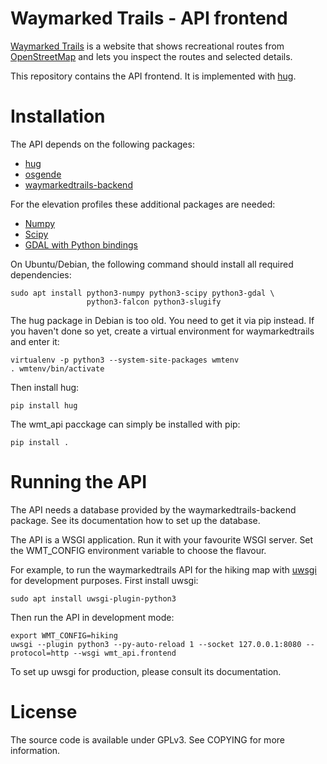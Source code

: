 Waymarked Trails - API frontend
===============================

[Waymarked Trails](https://waymarkedtrails.org) is a website that shows
recreational routes from [OpenStreetMap](https://openstreetmap.org) and
lets you inspect the routes and selected details.

This repository contains the API frontend. It is implemented with
[hug](https://www.hug.rest/).

Installation
============

The API depends on the following packages:

 * [hug](https://www.hug.rest/)
 * [osgende](https://github.com/waymarkedtrails/osgende)
 * [waymarkedtrails-backend](https://github.com/waymarkedtrails/waymarkedtrails-backend)

For the elevation profiles these additional packages are needed:

 * [Numpy](https://numpy.org/)
 * [Scipy](https://scipy.org/)
 * [GDAL with Python bindings](https://gdal.org/api/python.html)

On Ubuntu/Debian, the following command should install all required
dependencies:

    sudo apt install python3-numpy python3-scipy python3-gdal \
                     python3-falcon python3-slugify


The hug package in Debian is too old. You need to get it via pip instead.
If you haven't done so yet, create a virtual environment for waymarkedtrails
and enter it:

    virtualenv -p python3 --system-site-packages wmtenv
    . wmtenv/bin/activate

Then install hug:

    pip install hug

The wmt_api pacckage can simply be installed with pip:

    pip install .


Running the API
===============

The API needs a database provided by the waymarkedtrails-backend package.
See its documentation how to set up the database.

The API is a WSGI application. Run it with your favourite WSGI server.
Set the WMT_CONFIG environment variable to choose the flavour.

For example, to run the waymarkedtrails API for the hiking map with
[uwsgi](https://uwsgi-docs.readthedocs.io/en/latest/) for development purposes.
First install uwsgi:

    sudo apt install uwsgi-plugin-python3

Then run the API in development mode:

    export WMT_CONFIG=hiking
    uwsgi --plugin python3 --py-auto-reload 1 --socket 127.0.0.1:8080 --protocol=http --wsgi wmt_api.frontend

To set up uwsgi for production, please consult its documentation.

License
=======

The source code is available under GPLv3. See COPYING for more information.
